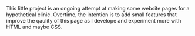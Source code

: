 This little project is an ongoing attempt at making some website pages for a hypothetical clinic. Overtime, the intention is to add small features that improve the qaulity of this page as I develope and experiment more with HTML and maybe CSS.
